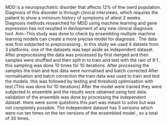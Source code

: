 MDD is a neuropsychatric disorder that affects 12% of thw owrd population. Diagnosis of this disorder is through clinical interviews, which requires the paitent to show a miminum history of symptoms of atlest  2 weeks.
Diagnosis methods researched for MDD using machine learning and gene expression has not resulted in devlopment of any new clinical diagnosis tool. 
Aim:-This study was done to check by ensembling multiple machine learning models can create a more precise model for diagnosis .
The data was first subjected to preprocessing , in this study we used 4 datsets from 3 platforms. one of the datasets was kept aside as independent dataset.
After preprocessing the data was processed by first merged and then samples were shuffled and then split in to train and test with the raio of 9:1 , this sampling was done 10 times for 10 iterations.
After processing the samples the train and test data were normalised and batch corrected
After normalisation and batch correction the train data was used to train and test the models .this was followed by testing and threshold optimisation with test.(This was done for 10 iterations)
After the model were trained they were subjected to ensemble and the results were obtained using test data.
validation of the ensemble was done by processing the independent dataset. there were some questions this part was meant to solve but was not completely possible. The independent dataset has 3 verisons which were run ten times on the ten versions of the ensembled model , so a total of 30 times.
